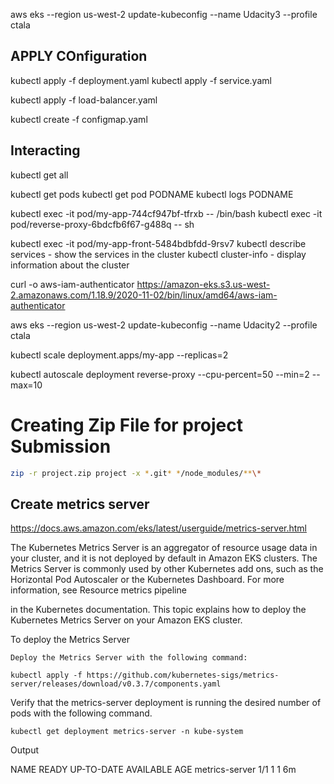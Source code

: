 aws eks --region us-west-2 update-kubeconfig --name Udacity3 --profile ctala  


## APPLY COnfiguration
kubectl apply -f deployment.yaml
kubectl apply -f service.yaml

kubectl apply -f load-balancer.yaml

kubectl create -f configmap.yaml

## Interacting
kubectl get all

kubectl get pods
kubectl get pod PODNAME
kubectl logs PODNAME


kubectl exec -it pod/my-app-744cf947bf-tfrxb -- /bin/bash
kubectl exec -it pod/reverse-proxy-6bdcfb6f67-g488q -- sh

kubectl exec -it  pod/my-app-front-5484bdbfdd-9rsv7
kubectl describe services - show the services in the cluster
kubectl cluster-info - display information about the cluster



curl -o aws-iam-authenticator https://amazon-eks.s3.us-west-2.amazonaws.com/1.18.9/2020-11-02/bin/linux/amd64/aws-iam-authenticator


aws eks --region us-west-2 update-kubeconfig --name Udacity2 --profile ctala


kubectl scale deployment.apps/my-app --replicas=2


kubectl autoscale deployment reverse-proxy --cpu-percent=50 --min=2 --max=10


# Creating Zip File for project Submission

```bash
zip -r project.zip project -x *.git* */node_modules/**\*
```


## Create metrics server

https://docs.aws.amazon.com/eks/latest/userguide/metrics-server.html

The Kubernetes Metrics Server is an aggregator of resource usage data in your cluster, and it is not deployed by default in Amazon EKS clusters. The Metrics Server is commonly used by other Kubernetes add ons, such as the Horizontal Pod Autoscaler or the Kubernetes Dashboard. For more information, see Resource metrics pipeline

in the Kubernetes documentation. This topic explains how to deploy the Kubernetes Metrics Server on your Amazon EKS cluster.

To deploy the Metrics Server

    Deploy the Metrics Server with the following command:

```kubectl apply -f https://github.com/kubernetes-sigs/metrics-server/releases/download/v0.3.7/components.yaml```

Verify that the metrics-server deployment is running the desired number of pods with the following command.

```kubectl get deployment metrics-server -n kube-system```

Output

NAME             READY   UP-TO-DATE   AVAILABLE   AGE
metrics-server   1/1     1            1           6m